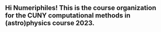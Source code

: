 ## Hi Numeriphiles! This is the course organization for the CUNY computational methods in (astro)physics course 2023. 

